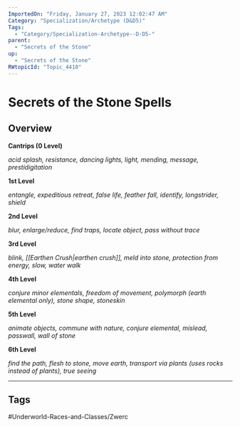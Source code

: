```yaml
---
ImportedOn: "Friday, January 27, 2023 12:02:47 AM"
Category: "Specialization/Archetype (D&D5)"
Tags:
  - "Category/Specialization-Archetype--D-D5-"
parent:
  - "Secrets of the Stone"
up:
  - "Secrets of the Stone"
RWtopicId: "Topic_4410"
---
```

# Secrets of the Stone Spells
## Overview
**Cantrips (0 Level)**

*acid splash, resistance, dancing lights, light, mending, message, prestidigitation*

**1st Level**

*entangle, expeditious retreat, false life, feather fall, identify, longstrider, shield*

**2nd Level**

*blur, enlarge/reduce, find traps, locate object, pass without trace*

**3rd Level**

*blink, [[Earthen Crush|earthen crush]], meld into stone, protection from energy, slow, water walk*

**4th Level**

*conjure minor elementals, freedom of movement, polymorph (earth elemental only), stone shape, stoneskin*

**5th Level**

*animate objects, commune with nature, conjure elemental, mislead, passwall, wall of stone*

**6th Level**

*find the path, flesh to stone, move earth, transport via plants (uses rocks instead of plants), true seeing*


---
## Tags
#Underworld-Races-and-Classes/Zwerc

